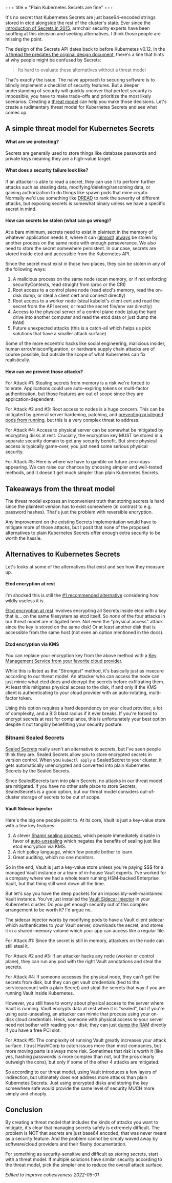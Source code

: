 +++
title = "Plain Kubernetes Secrets are fine"
+++

It's no secret that Kubernetes Secrets are just base64-encoded strings stored in etcd alongside the rest of the cluster's state. Ever since the [introduction of Secrets in 2015](https://github.com/kubernetes/kubernetes/pull/4514), armchair security experts have been scoffing at this decision and seeking alternatives. I think those people are missing the point.

The design of the Secrets API dates back to before Kubernetes v0.12. In the [a thread the predates the original design document](https://github.com/kubernetes/kubernetes/issues/2030#issuecomment-61584588), there's a line that hints at why people might be confused by Secrets:

> Its hard to evaluate these alternatives without a threat model

That's exactly the issue. The naive approach to securing software is to blindly implement a checklist of security features. But a deeper understanding of security will quickly uncover that perfect security is impossible; you have to make trade-offs and prioritize the most likely scenarios. Creating a [threat model](https://owasp.org/www-community/Threat_Modeling_Process) can help you make those decisions. Let's create a rudimentary threat model for Kubernetes Secrets and see what comes up.

## A simple threat model for Kubernetes Secrets

#### What are we protecting?

Secrets are generally used to store things like database passwords and private keys meaning they are a high-value target.

#### What does a security failure look like?

If an attacker is able to read a secret, they can use it to perform further attacks such as stealing data, modifying/deleting/ransoming data, or gaining authorization to do things like spawn pods that mine crypto. Normally we'd use something like [DREAD](https://wiki.openstack.org/wiki/Security/OSSA-Metrics#DREAD) to rank the severity of different attacks, but exposing secrets is somewhat binary unless we have a specific secret in mind.

#### How can secrets be stolen (what can go wrong)?

At a bare minimum, secrets need to exist in plaintext in the memory of whatever application needs it, where it can ([almost](https://git.kernel.org/pub/scm/linux/kernel/git/next/linux-next.git/commit/?id=72101855fb9a2b3cd72c051791609a217c4a6281)) [always](https://github.com/n1nj4sec/mimipy) be stolen by another process on the same node with enough perseverance. We also need to store the secret somewhere persistent. In our case, secrets are stored inside etcd and accessible from the Kubernetes API.

Since the secret must exist in those two places, they can be stolen in any of the following ways:

1. A malicious process on the same node (scan memory, or if not enforcing securityContexts, read straight from /proc or the CRI)
2. Root access to a control plane node (read etcd's memory, read the on-disk dump, or steal a client cert and connect directly)
3. Root access to a worker node (steal kubelet's client cert and read the secret from the API server, or read the secret file/env var directly)
4. Access to the physical server of a control plane node (plug the hard drive into another computer and read the etcd data or just dump the RAM)
5. Future unexpected attacks (this is a catch-all which helps us pick solutions that have a smaller attack surface)

Some of the more eccentric hacks like social engineering, malicious insider, human error/misconfiguration, or hardware supply chain attacks are of course possible, but outside the scope of what Kubernetes can fix realistically.

#### How can we prevent those attacks?

For Attack #1: Stealing secrets from memory is a risk we're forced to tolerate. Applications could use auto-expiring tokens or multi-factor authentication, but those features are out of scope since they are application-dependent.

For Attack #2 and #3: Root access to nodes is a huge concern. This can be mitigated by general server hardening, patching, and [preventing privileged pods from running](https://kubernetes.io/docs/concepts/security/pod-security-standards/), but this is a very complex threat to address.

For Attack #4: Access to physical server can be somewhat be mitigated by encrypting disks at rest. Crucially, the encryption key MUST be stored in a separate security domain to get any security benefit. But since physical access is typically game-over, you just need some serious physical security.

For Attack #5: Here is where we have to gamble on future zero-days appearing. We can raise our chances by choosing simpler and well-tested methods, and it doesn't get much simpler than plain Kubernetes Secrets.

## Takeaways from the threat model

The threat model exposes an inconvenient truth that storing secrets is hard since the plaintext version has to exist somewhere (in contrast to e.g. password hashes). That's just the problem with reversible encryption.

Any improvement on the existing Secrets implementation would have to mitigate more of those attacks, but I posit that none of the proposed alternatives to plain Kubernetes Secrets offer enough extra security to be worth the hassle.

## Alternatives to Kubernetes Secrets

Let's looks at some of the alternatives that exist and see how they measure up.

#### Etcd encryption at rest

I'm shocked this is still the [#1 recommended alternative](https://kubernetes.io/docs/concepts/configuration/secret/#alternatives-to-secrets) considering how wildly useless it is.

[Etcd encryption at rest](https://kubernetes.io/docs/tasks/administer-cluster/encrypt-data/) involves encrypting all Secrets inside etcd with a key that is... on the same filesystem as etcd itself. So *none* of the four attacks in our threat model are mitigated here. Not even the "physical access" attack since the key is stored on the same disk! Or at least another disk that is accessible from the same host (not even an option mentioned in the docs).

#### Etcd encryption via KMS

You can replace your encryption key from the above method with a [Key Management Service from your favorite cloud provider](https://kubernetes.io/docs/tasks/administer-cluster/kms-provider/).

While this is listed as the "Strongest" method, it's basically just as insecure according to our threat model. An attacker who can access the node can just mimic what etcd does and decrypt the secrets before exfiltrating them. At least this mitigates physical access to the disk, if and only if the KMS client is authenticating to your cloud provider with an auto-rotating, multi-factor token.

Using this option requires a hard dependency on your cloud provider, a lot of complexity, and a BIG blast radius if it ever breaks. If you're forced to encrypt secrets at rest for compliance, this is unfortunately your best option despite it not tangibly benefitting your security posture.

### Bitnami Sealed Secrets

[Sealed Secrets](https://github.com/bitnami-labs/sealed-secrets) really aren't an alternative to secrets, but I've seen people think they are. Sealed Secrets allow you to store encrypted secrets in version control. When you `kubectl apply` a SealedSecret to your cluster, it gets automatically unencrypted and converted into plain Kubernetes Secrets by the Sealed Secrets.

Since SealedSecrets turn into plain Secrets, no attacks in our threat model are mitigated. If you have no other safe place to store Secrets, SealedSecrets is a good option, but our threat model considers out-of-cluster storage of secrets to be out of scope.

#### Vault Sidecar Injector

Here's the big one people point to. At its core, Vault is just a key-value store with a few key features:

1. A clever [Shamir sealing process](https://www.vaultproject.io/docs/concepts/seal), which people immediately disable in favor of [auto-unsealing](https://www.vaultproject.io/docs/concepts/seal#auto-unseal) which negates the benefits of sealing just like etcd encryption via KMS.
2. A rich policy language, which few people bother to learn.
3. Great auditing, which no one monitors.

So in the end, Vault is just a key-value store unless you're paying $$$ for a managed Vault instance or a team of in-house Vault experts. I've worked for a company where we had a whole team running HSM-backed Enterprise Vault, but that thing still went down all the time.

But let's say you have the deep pockets for an impossibly-well-maintained Vault instance. You've just installed the [Vault Sidecar Injector](https://www.vaultproject.io/docs/platform/k8s/injector) in your Kubernetes cluster. Do you get enough security out of this complex arrangement to be worth it? I'd argue no.

The sidecar injector works by modifying pods to have a Vault client sidecar which authenticates to your Vault server, downloads the secret, and stores it in a shared-memory volume which your app can access like a regular file.

For Attack #1: Since the secret is still in memory, attackers on the node can still steal it.

For Attack #2 and #3: If an attacker hacks any node (worker or control plane), they can run any pod with the right Vault annotations and steal the secrets.

For Attack #4: If someone accesses the physical node, they can't get the secrets from disk, but they can get vault credentials (tied to the serviceaccount with a plain Secret) and steal the secrets that way if you are running Vault inside Kubernetes.

However, you still have to worry about physical access to the server where Vault is running. Vault encrypts data at rest when it is "sealed", but if you're using auto-unsealing, an attacker can mimic that process using your on-disk cloud credentials. Heck, someone with physical access to your server need not bother with reading your disk; they can just [dump the RAM](https://github.com/carmaa/inception) directly if you have a free PCI slot.

For Attack #5: The complexity of running Vault greatly increases your attack surface. I trust HashiCorp to catch issues more than most companies, but more moving parts is always more risk. Sometimes that risk is worth it (like yes, hashing passwords is more complex than not, but the pros clearly outweigh the cons), but only if some of the other 4 attacks are mitigated.

So according to our threat model, using Vault introduces a few layers of indirection, but ultimately does not address more attacks than plain Kubernetes Secrets. Just using encrypted disks and storing the key somewhere safe would provide the same level of security MUCH more simply and cheaply.

## Conclusion

By creating a threat model that includes the kinds of attacks you want to mitigate, it's clear that managing secrets safely is extremely difficult. The problem is NOT that secrets are just base64 encoded; that was never meant as a security feature. And the problem cannot be simply waved away by software/cloud providers and their flashy documentation.

For something as security-sensitive and difficult as storing secrets, start with a threat model. If multiple solutions have similar security according to the threat model, pick the simpler one to reduce the overall attack surface.


*Edited to improve cohesiveness 2022-05-01*
